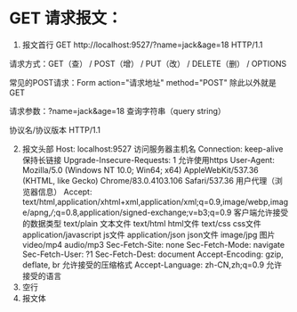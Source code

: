 # GET 请求报文：

1. 报文首行
  GET http://localhost:9527/?name=jack&age=18  HTTP/1.1

  请求方式：GET（查） / POST（增） / PUT（改） / DELETE（删） / OPTIONS

  常见的POST请求：Form action="请求地址" method="POST"
  除此以外就是GET

  请求参数：?name=jack&age=18 查询字符串（query string）

  协议名/协议版本 HTTP/1.1

2. 报文头部
  Host: localhost:9527
    访问服务器主机名
  Connection: keep-alive
    保持长链接
  Upgrade-Insecure-Requests: 1
    允许使用https
  User-Agent: Mozilla/5.0 (Windows NT 10.0; Win64; x64) AppleWebKit/537.36 (KHTML, like Gecko) Chrome/83.0.4103.106 Safari/537.36
    用户代理（浏览器信息）
  Accept: text/html,application/xhtml+xml,application/xml;q=0.9,image/webp,image/apng,*/*;q=0.8,application/signed-exchange;v=b3;q=0.9
    客户端允许接受的数据类型
      text/plain  文本文件
      text/html   html文件
      text/css    css文件
      application/javascript   js文件
      application/json  json文件
      image/jpg         图片
      video/mp4
      audio/mp3
  Sec-Fetch-Site: none
  Sec-Fetch-Mode: navigate
  Sec-Fetch-User: ?1
  Sec-Fetch-Dest: document
  Accept-Encoding: gzip, deflate, br
    允许接受的压缩格式
  Accept-Language: zh-CN,zh;q=0.9
    允许接受的语言
3. 空行
4. 报文体
    
    


